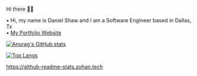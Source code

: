 <!--
**danimalcrackrz/danimalcrackrz** is a ✨ _special_ ✨ repository because its `README.md` (this file) appears on your GitHub profile.

Here are some ideas to get you started:

- 🔭 I’m currently working on ...
- 🌱 I’m currently learning ...
- 👯 I’m looking to collaborate on ...
- 🤔 I’m looking for help with ...
- 💬 Ask me about ...
- 📫 How to reach me: ...
- 😄 Pronouns: ...
- ⚡ Fun fact: ...
-->
Hi there 👋🏽

• Hi, my name is Daniel Shaw and I am a Software Engineer based in Dallas, Tx  
• [My Portfolio Website](https://dandoesdev.com)

[![Anurag's GitHub stats](https://github-readme-stats.zohan.tech/api?username=danimalcrackrz&include_all_commits=true&count_private=true&show_icons=true&theme=midnight-purple&rank_icon=github&hide=stars,contribs)](https://github.com/anuraghazra/github-readme-stats)

[![Top Langs](https://github-readme-stats-va5v-git-master-danimalcrackerzz.vercel.app/api/top-langs/?username=danimalcrackrz&layout=compact&theme=midnight-purple&size_weight=0.5&langs_count=5&count_weight=0.5&hide=glsl)](https://github.com/anuraghazra/github-readme-stats)

https://github-readme-stats.zohan.tech
